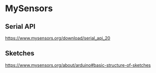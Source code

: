 # MySensors

## Serial API
https://www.mysensors.org/download/serial_api_20

## Sketches
https://www.mysensors.org/about/arduino#basic-structure-of-sketches